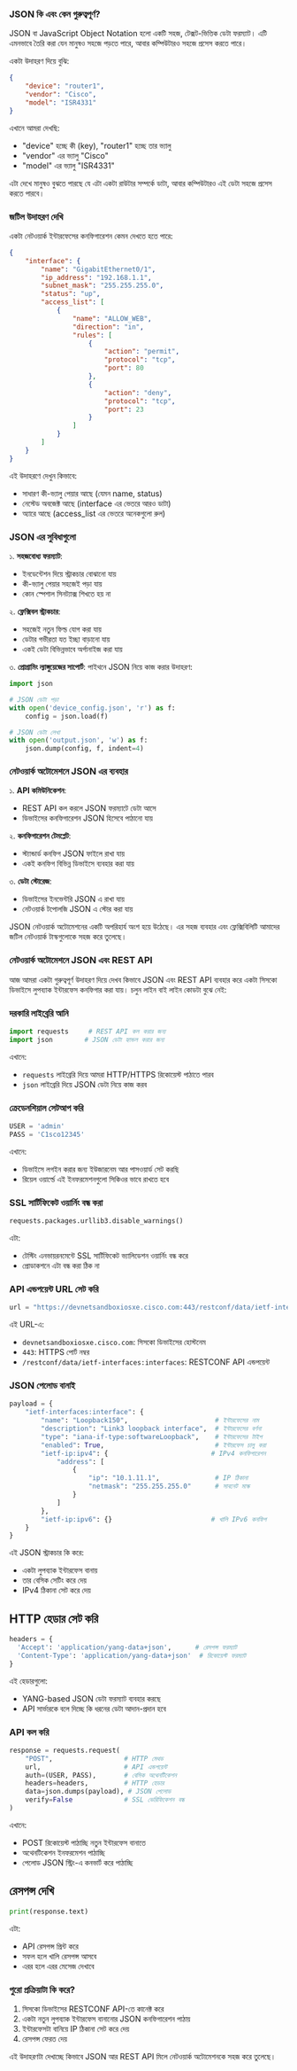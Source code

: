 ### JSON কি এবং কেন গুরুত্বপূর্ণ?

JSON বা JavaScript Object Notation হলো একটি সহজ, টেক্সট-ভিত্তিক ডেটা ফরম্যাট। এটি এমনভাবে তৈরি করা যেন মানুষও সহজে পড়তে পারে, আবার কম্পিউটারও সহজে প্রসেস করতে পারে।

একটা উদাহরণ দিয়ে বুঝি:

```json
{
    "device": "router1",
    "vendor": "Cisco",
    "model": "ISR4331"
}
```

এখানে আমরা দেখছি:

- "device" হচ্ছে কী (key), "router1" হচ্ছে তার ভ্যালু
- "vendor" এর ভ্যালু "Cisco"
- "model" এর ভ্যালু "ISR4331"

এটা দেখে মানুষও বুঝতে পারছে যে এটা একটা রাউটার সম্পর্কে ডাটা, আবার কম্পিউটারও এই ডেটা সহজে প্রসেস করতে পারবে।

### জটিল উদাহরণ দেখি

একটা নেটওয়ার্ক ইন্টারফেসের কনফিগারেশন কেমন দেখতে হতে পারে:

```json
{
    "interface": {
        "name": "GigabitEthernet0/1",
        "ip_address": "192.168.1.1",
        "subnet_mask": "255.255.255.0",
        "status": "up",
        "access_list": [
            {
                "name": "ALLOW_WEB",
                "direction": "in",
                "rules": [
                    {
                        "action": "permit",
                        "protocol": "tcp",
                        "port": 80
                    },
                    {
                        "action": "deny",
                        "protocol": "tcp",
                        "port": 23
                    }
                ]
            }
        ]
    }
}
```

এই উদাহরণে দেখুন কিভাবে:

- সাধারণ কী-ভ্যালু পেয়ার আছে (যেমন name, status)
- নেস্টেড অবজেক্ট আছে (interface এর ভেতরে আরও ডাটা)
- অ্যারে আছে (access_list এর ভেতরে অনেকগুলো রুল)

### JSON এর সুবিধাগুলো

১. **সহজবোধ্য ফরম্যাট**: 

   - ইনডেন্টেশন দিয়ে স্ট্রাকচার বোঝানো যায়
   - কী-ভ্যালু পেয়ার সহজেই পড়া যায়
   - কোন স্পেশাল সিনট্যাক্স শিখতে হয় না

২. **ফ্লেক্সিবল স্ট্রাকচার**:

   - সহজেই নতুন ফিল্ড যোগ করা যায়
   - ডেটার গভীরতা যত ইচ্ছা বাড়ানো যায়
   - একই ডেটা বিভিন্নভাবে অর্গানাইজ করা যায়

৩. **প্রোগ্রামিং ল্যাঙ্গুয়েজের সাপোর্ট**:
   পাইথনে JSON নিয়ে কাজ করার উদাহরণ:

```python
import json

# JSON ডেটা পড়া
with open('device_config.json', 'r') as f:
    config = json.load(f)

# JSON ডেটা লেখা
with open('output.json', 'w') as f:
    json.dump(config, f, indent=4)
```

### নেটওয়ার্ক অটোমেশনে JSON এর ব্যবহার

১. **API কমিউনিকেশন**:

   - REST API কল করলে JSON ফরম্যাটে ডেটা আসে
   - ডিভাইসের কনফিগারেশন JSON হিসেবে পাঠানো যায়

২. **কনফিগারেশন টেমপ্লেট**:

   - স্ট্যান্ডার্ড কনফিগ JSON ফাইলে রাখা যায়
   - একই কনফিগ বিভিন্ন ডিভাইসে ব্যবহার করা যায়

৩. **ডেটা স্টোরেজ**:

   - ডিভাইসের ইনভেন্টরি JSON এ রাখা যায়
   - নেটওয়ার্ক টপোলজি JSON এ স্টোর করা যায়

JSON নেটওয়ার্ক অটোমেশনের একটি অপরিহার্য অংশ হয়ে উঠেছে। এর সহজ ব্যবহার এবং ফ্লেক্সিবিলিটি আমাদের জটিল নেটওয়ার্ক টাস্কগুলোকে সহজ করে তুলেছে।

### নেটওয়ার্ক অটোমেশনে JSON এবং REST API

আজ আমরা একটা গুরুত্বপূর্ণ উদাহরণ দিয়ে দেখব কিভাবে JSON এবং REST API ব্যবহার করে একটা সিসকো ডিভাইসে লুপব্যাক ইন্টারফেস কনফিগার করা যায়। চলুন লাইন বাই লাইন কোডটা বুঝে নেই:

### দরকারি লাইব্রেরি আনি

```python
import requests     # REST API কল করার জন্য
import json        # JSON ডেটা হ্যান্ডল করার জন্য
```

এখানে:

- `requests` লাইব্রেরি দিয়ে আমরা HTTP/HTTPS রিকোয়েস্ট পাঠাতে পারব
- `json` লাইব্রেরি দিয়ে JSON ডেটা নিয়ে কাজ করব

### ক্রেডেনশিয়াল সেটআপ করি

```python
USER = 'admin'
PASS = 'C1sco12345'
```

এখানে:

- ডিভাইসে লগইন করার জন্য ইউজারনেম আর পাসওয়ার্ড সেট করছি
- রিয়েল ওয়ার্ল্ডে এই ইনফরমেশনগুলো সিকিওর ভাবে রাখতে হবে

### SSL সার্টিফিকেট ওয়ার্নিং বন্ধ করা

```python
requests.packages.urllib3.disable_warnings()
```

এটা:

- টেস্টিং এনভায়রনমেন্টে SSL সার্টিফিকেট ভ্যালিডেশন ওয়ার্নিং বন্ধ করে
- প্রোডাকশনে এটা বন্ধ করা ঠিক না

### API এন্ডপয়েন্ট URL সেট করি

```python
url = "https://devnetsandboxiosxe.cisco.com:443/restconf/data/ietf-interfaces:interfaces"
```

এই URL-এ:

- `devnetsandboxiosxe.cisco.com`: সিসকো ডিভাইসের হোস্টনেম
- `443`: HTTPS পোর্ট নম্বর
- `/restconf/data/ietf-interfaces:interfaces`: RESTCONF API এন্ডপয়েন্ট

### JSON পেলোড বানাই

```python
payload = {
    "ietf-interfaces:interface": {
        "name": "Loopback150",                      # ইন্টারফেসের নাম
        "description": "Link3 loopback interface",  # ইন্টারফেসের বর্ণনা
        "type": "iana-if-type:softwareLoopback",    # ইন্টারফেসের টাইপ
        "enabled": True,                            # ইন্টারফেস চালু করা
        "ietf-ip:ipv4": {                          # IPv4 কনফিগারেশন
            "address": [
                {
                    "ip": "10.1.11.1",              # IP ঠিকানা
                    "netmask": "255.255.255.0"      # সাবনেট মাস্ক
                }
            ]
        },
        "ietf-ip:ipv6": {}                         # খালি IPv6 কনফিগ
    }
}
```

এই JSON স্ট্রাকচার কি করে:

- একটা লুপব্যাক ইন্টারফেস বানায়
- তার বেসিক সেটিং করে দেয়
- IPv4 ঠিকানা সেট করে দেয়

## HTTP হেডার সেট করি

```python
headers = {  
  'Accept': 'application/yang-data+json',      # রেসপন্স ফরম্যাট
  'Content-Type': 'application/yang-data+json'  # রিকোয়েস্ট ফরম্যাট
}
```

এই হেডারগুলো:

- YANG-based JSON ডেটা ফরম্যাট ব্যবহার করছে
- API সার্ভারকে বলে দিচ্ছে কি ধরনের ডেটা আদান-প্রদান হবে

### API কল করি

```python
response = requests.request(
    "POST",                  # HTTP মেথড
    url,                     # API এন্ডপয়েন্ট
    auth=(USER, PASS),       # বেসিক অথেনটিকেশন
    headers=headers,         # HTTP হেডার
    data=json.dumps(payload), # JSON পেলোড
    verify=False             # SSL ভেরিফিকেশন বন্ধ
)
```

এখানে:

- POST রিকোয়েস্ট পাঠাচ্ছি নতুন ইন্টারফেস বানাতে
- অথেনটিকেশন ইনফরমেশন পাঠাচ্ছি
- পেলোড JSON স্ট্রিং-এ কনভার্ট করে পাঠাচ্ছি

## রেসপন্স দেখি

```python
print(response.text)
```

এটা:

- API রেসপন্স প্রিন্ট করে
- সফল হলে খালি রেসপন্স আসবে
- এরর হলে এরর মেসেজ দেখাবে

### পুরো প্রক্রিয়াটা কি করে?

1. সিসকো ডিভাইসের RESTCONF API-তে কানেক্ট করে
2. একটা নতুন লুপব্যাক ইন্টারফেস বানানোর JSON কনফিগারেশন পাঠায়
3. ইন্টারফেসটা বানিয়ে IP ঠিকানা সেট করে দেয়
4. রেসপন্স ফেরত দেয়

এই উদাহরণটা দেখাচ্ছে কিভাবে JSON আর REST API মিলে নেটওয়ার্ক অটোমেশনকে সহজ করে তুলেছে।